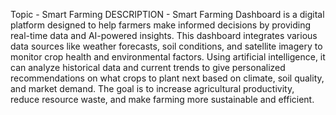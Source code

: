 Topic - Smart Farming 
DESCRIPTION - Smart Farming Dashboard is a digital platform designed to help farmers make informed decisions by providing real-time data and AI-powered insights. This dashboard integrates various data sources like weather forecasts, soil conditions, and satellite imagery to monitor crop health and environmental factors. Using artificial intelligence, it can analyze historical data and current trends to give personalized recommendations on what crops to plant next based on climate, soil quality, and market demand. The goal is to increase agricultural productivity, reduce resource waste, and make farming more sustainable and efficient.
 
